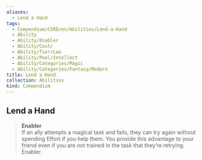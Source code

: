 ```yaml
---
aliases:
  - Lend a Hand
tags:
  - Compendium/CSRD/en/Abilities/Lend-a-Hand
  - Ability
  - Ability/Enabler
  - Ability/Cost/
  - Ability/Tier/Low
  - Ability/Pool/Intellect
  - Ability/Categories/Magic
  - Ability/Categories/Fantasy/Modern
title: Lend a Hand
collection: Abilities
kind: Compendium
---
```

## Lend a Hand
>**Enabler**  
If an ally attempts a magical task and fails, they can try again without spending Effort if you help them. You provide this advantage to your friend even if you are not trained in the task that they’re retrying. Enabler.


